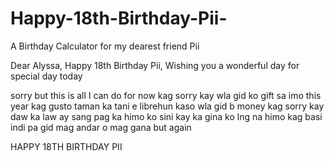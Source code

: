 # Happy-18th-Birthday-Pii-
A Birthday Calculator for my dearest friend Pii 

Dear Alyssa,
Happy 18th Birthday Pii, Wishing you a wonderful day for special day today 

sorry but this is all I can do for now kag sorry kay wla gid ko gift sa imo this year kag gusto taman ka tani e librehun kaso wla gid b money kag sorry kay daw ka law ay sang pag ka himo ko sini kay ka gina ko lng na himo kag basi indi pa gid mag andar o mag gana but again 

HAPPY 18TH BIRTHDAY PII
